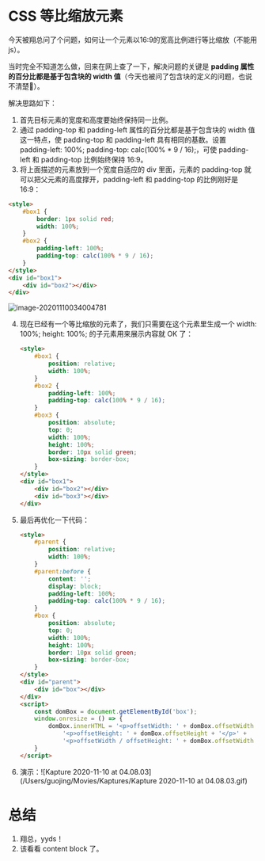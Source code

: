 # CSS 等比缩放元素

今天被翔总问了个问题，如何让一个元素以16:9的宽高比例进行等比缩放（不能用 js）。



当时完全不知道怎么做，回来在网上查了一下，解决问题的关键是 **padding 属性的百分比都是基于包含块的 width 值**（今天也被问了包含块的定义的问题，也说不清楚🤣）。



解决思路如下：

1. 首先目标元素的宽度和高度要始终保持同一比例。
2. 通过 padding-top 和 padding-left 属性的百分比都是基于包含块的 width 值这一特点，使 padding-top 和 padding-left 具有相同的基数。设置 padding-left: 100%; padding-top: calc(100% * 9 / 16);，可使 padding-left 和 padding-top 比例始终保持 16:9。
3. 将上面描述的元素放到一个宽度自适应的 div 里面，元素的 padding-top 就可以把父元素的高度撑开，padding-left 和 padding-top 的比例刚好是 16:9：

```html
<style>
    #box1 {
        border: 1px solid red;
        width: 100%;
    }
    #box2 {
        padding-left: 100%;
        padding-top: calc(100% * 9 / 16);
    }
</style>
<div id="box1">
    <div id="box2"></div>
</div>
```

![image-20201110034004781](http://github.com/guo-jing/CSSProportionalScaling/images/image-20201110034004781.png)

4. 现在已经有一个等比缩放的元素了，我们只需要在这个元素里生成一个 width: 100%; height: 100%; 的子元素用来展示内容就 OK 了：

   ```html
   <style>
       #box1 {
           position: relative;
           width: 100%;
       }
       #box2 {
           padding-left: 100%;
           padding-top: calc(100% * 9 / 16);
       }
       #box3 {
           position: absolute;
           top: 0;
           width: 100%;
           height: 100%;
           border: 10px solid green;
           box-sizing: border-box;
       }
   </style>
   <div id="box1">
       <div id="box2"></div>
       <div id="box3"></div>
   </div>
   ```

5. 最后再优化一下代码：

   ```html
   <style>
       #parent {
           position: relative;
           width: 100%;
       }
       #parent:before {
           content: '';
           display: block;    
           padding-left: 100%;
           padding-top: calc(100% * 9 / 16);
       }
       #box {
           position: absolute;
           top: 0;
           width: 100%;
           height: 100%;
           border: 10px solid green;
           box-sizing: border-box;
       }
   </style>
   <div id="parent">
       <div id="box"></div>
   </div>
   <script>
       const domBox = document.getElementById('box');
       window.onresize = () => {
           domBox.innerHTML = '<p>offsetWidth: ' + domBox.offsetWidth + '</p>' +
               '<p>offsetHeight: ' + domBox.offsetHeight + '</p>' +
               '<p>offsetWidth / offsetHeight: ' + domBox.offsetWidth / domBox.offsetHeight + '</p>'
       }
   </script>
   ```

6. 演示：![Kapture 2020-11-10 at 04.08.03](/Users/guojing/Movies/Kaptures/Kapture 2020-11-10 at 04.08.03.gif)



# 总结

1. 翔总，yyds！
2. 该看看 content block 了。
